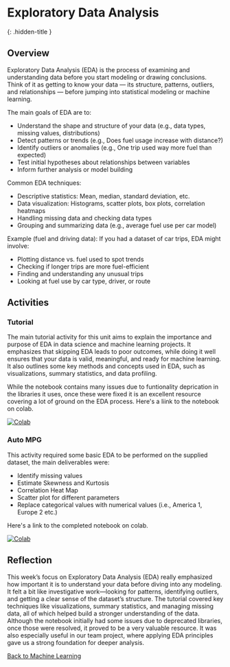 # Exploratory Data Analysis
{: .hidden-title }

## Overview

Exploratory Data Analysis (EDA) is the process of examining and understanding data before you start modeling or drawing conclusions. Think of it as getting to know your data — its structure, patterns, outliers, and relationships — before jumping into statistical modeling or machine learning.

The main goals of EDA are to:
- Understand the shape and structure of your data (e.g., data types, missing values, distributions)
- Detect patterns or trends (e.g., Does fuel usage increase with distance?)
- Identify outliers or anomalies (e.g., One trip used way more fuel than expected)
- Test initial hypotheses about relationships between variables
- Inform further analysis or model building

Common EDA techniques:
- Descriptive statistics: Mean, median, standard deviation, etc.
- Data visualization: Histograms, scatter plots, box plots, correlation heatmaps
- Handling missing data and checking data types
- Grouping and summarizing data (e.g., average fuel use per car model)

Example (fuel and driving data):
If you had a dataset of car trips, EDA might involve:
- Plotting distance vs. fuel used to spot trends
- Checking if longer trips are more fuel-efficient
- Finding and understanding any unusual trips
- Looking at fuel use by car type, driver, or route

## Activities

### Tutorial
The main tutorial activity for this unit aims to explain the importance and purpose of EDA in data science and machine learning projects. It emphasizes that skipping EDA leads to poor outcomes, while doing it well ensures that your data is valid, meaningful, and ready for machine learning. It also outlines some key methods and concepts used in EDA, such as visualizations, summary statistics, and data profiling.

While the notebook contains many issues due to funtionality deprication in the libraries it uses, once these were fixed it is an excellent resource covering a lot of ground on the EDA process. Here's a liink to the notebook on colab.

[![Colab](https://colab.research.google.com/assets/colab-badge.svg)](https://colab.research.google.com/github/jaco-uoeo/ml-artefact/blob/main/Unit02/Unit02%20A%20Tutorial%20on%20Exploratory%20Data%20Analysis.ipynb)

### Auto MPG

This activity required some basic EDA to be performed on the supplied dataset, the main deliverables were:

- Identify missing values
- Estimate Skewness and Kurtosis
- Correlation Heat Map
- Scatter plot for different parameters
- Replace categorical values with numerical values (i.e., America 1, Europe 2 etc.)

Here's a link to the completed notebook on colab.

[![Colab](https://colab.research.google.com/assets/colab-badge.svg)](https://colab.research.google.com/github/jaco-uoeo/ml-artefact/blob/main/Unit02/auto_mpgh.ipynb)

## Reflection

This week’s focus on Exploratory Data Analysis (EDA) really emphasized how important it is to understand your data before diving into any modeling. It felt a bit like investigative work—looking for patterns, identifying outliers, and getting a clear sense of the dataset’s structure. The tutorial covered key techniques like visualizations, summary statistics, and managing missing data, all of which helped build a stronger understanding of the data. Although the notebook initially had some issues due to deprecated libraries, once those were resolved, it proved to be a very valuable resource. It was also especially useful in our team project, where applying EDA principles gave us a strong foundation for deeper analysis.


[Back to Machine Learning](/machine_learning/)